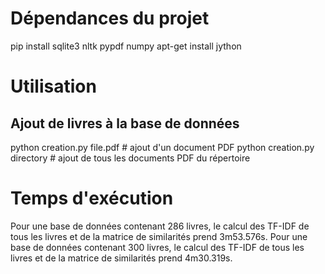 # Dépendances du projet

pip install sqlite3 nltk pypdf numpy
apt-get install jython

# Utilisation

## Ajout de livres à la base de données

python creation.py file.pdf  # ajout d'un document PDF
python creation.py directory # ajout de tous les documents PDF du répertoire 

# Temps d'exécution

Pour une base de données contenant 286 livres, le calcul des TF-IDF de tous les 
livres et de la matrice de similarités prend 3m53.576s.
Pour une base de données contenant 300 livres, le calcul des TF-IDF de tous les
livres et de la matrice de similarités prend 4m30.319s.
